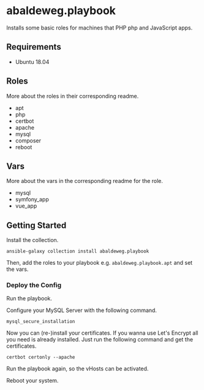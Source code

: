 # abaldeweg.playbook

Installs some basic roles for machines that PHP php and JavaScript apps.

## Requirements

- Ubuntu 18.04

## Roles

More about the roles in their corresponding readme.

- apt
- php
- certbot
- apache
- mysql
- composer
- reboot

## Vars

More about the vars in the corresponding readme for the role.

- mysql
- symfony_app
- vue_app

## Getting Started

Install the collection.

```shell
ansible-galaxy collection install abaldeweg.playbook
```

Then, add the roles to your playbook e.g. `abaldeweg.playbook.apt` and set the vars.

### Deploy the Config

Run the playbook.

Configure your MySQL Server with the following command.

```shell
mysql_secure_installation
```

Now you can (re-)install your certificates. If you wanna use Let's Encrypt all you need is already installed. Just run the following command and get the certificates.

```shell
certbot certonly --apache
```

Run the playbook again, so the vHosts can be activated.

Reboot your system.
